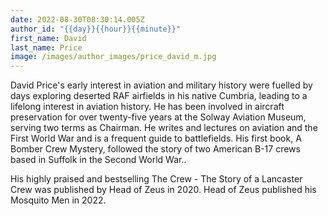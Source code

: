 ```yaml
---
date: 2022-08-30T08:30:14.005Z
author_id: "{{day}}{{hour}}{{minute}}"
first_name: David
last_name: Price
image: /images/author_images/price_david_m.jpg
---
```

David Price's early interest in aviation and military history were fuelled by days exploring deserted RAF airfields in his native Cumbria, leading to a lifelong interest in aviation history. He has been involved in aircraft preservation for over twenty-five years at the Solway Aviation Museum, serving two terms as Chairman. He writes and lectures on aviation and the First World War and is a frequent guide to battlefields. His first book, A Bomber Crew Mystery, followed the story of two American B-17 crews based in Suffolk in the Second World War..

His highly praised and bestselling The Crew - The Story of a Lancaster Crew was published by Head of Zeus in 2020. Head of Zeus published his Mosquito Men in 2022.
